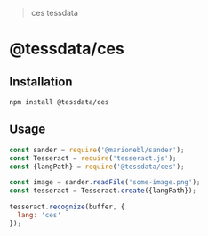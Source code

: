 > ces tessdata

# @tessdata/ces

## Installation

```
npm install @tessdata/ces
```

## Usage

```js
const sander = require('@marionebl/sander');
const Tesseract = require('tesseract.js');
const {langPath} = require('@tessdata/ces');

const image = sander.readFile('some-image.png');
const tesseract = Tesseract.create({langPath});

tesseract.recognize(buffer, {
  lang: 'ces'
});
```
